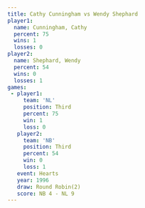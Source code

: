 ```yaml
---
title: Cathy Cunningham vs Wendy Shephard
player1:                 
  name: Cunningham, Cathy
  percent: 75            
  wins: 1                
  losses: 0              
player2:                 
  name: Shephard, Wendy  
  percent: 54            
  wins: 0                
  losses: 1              
games:
 - player1:         
     team: 'NL'     
     position: Third
     percent: 75    
     win: 1         
     loss: 0        
   player2:         
     team: 'NB'     
     position: Third
     percent: 54    
     win: 0         
     loss: 1        
   event: Hearts       
   year: 1996          
   draw: Round Robin(2)
   score: NB 4 - NL 9  
---
```

